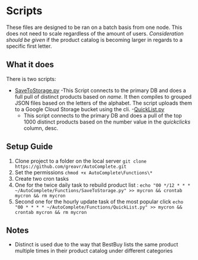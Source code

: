# Scripts

These files are designed to be ran on a batch basis from one node. This does not need to scale regardless of the amount of users.
*Consideration should be given* if the product catalog is becoming larger in regards to a specific first letter.

## What it does
There is two scripts:
- [SaveToStorage.py](SaveToStorage.py)
  -This Script connects to the primary DB and does a full pull of distinct products based on *name*. It then compiles to grouped JSON files based on the letters of the alphabet. The script uploads them to a Google Cloud Storage bucket using the cli.
-[QuickList.py](QuickList.py)
  - This script connects to the primary DB and does a pull of the top 1000 distinct products based on the number value in the *quickclicks* column, desc.

## Setup Guide
1. Clone project to a folder on the local server `git clone https://github.com/greavr/AutoComplete.git`
2. Set the permissions `chmod +x AutoComplete\Functions\*`
3. Create two cron tasks
  1. One for the twice daily task to rebuild product list : `echo "00 */12 * * * ~/AutoComplete/Functions/SaveToStorage.py" >> mycron && crontab mycron && rm mycron`
  2. Second one for the hourly update task of the most popular click `echo "00 * * * * ~/AutoComplete/Functions/QuickList.py" >> mycron && crontab mycron && rm mycron`

## Notes
* Distinct is used due to the way that BestBuy lists the same product multiple times in their product catalog under different categories